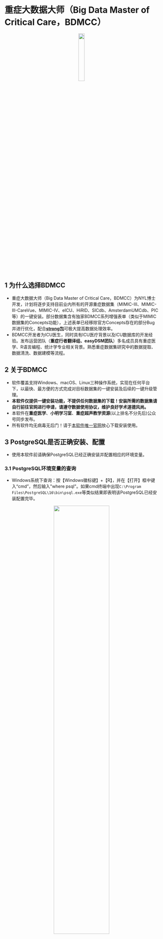 # 重症大数据大师（Big Data Master of Critical Care，BDMCC）
<p align="center">
  <img src="https://raw.githubusercontent.com/ningyile/BDMCC_APP/main/img/mac_logo.png" width="20%" height="20%" />
</p>

## 1 为什么选择BDMCC

- 重症大数据大师（Big Data Master of Critical Care，BDMCC）为NYL博士开发，计划将逐步支持目前业内所有的开源重症数据集（MIMIC-III、MIMIC-III-CareVue、MIMIC-IV、eICU、HiRID、SICdb、AmsterdamUMCdb、PIC等）的一键安装。部分数据集含有独家BDMCC系列增强表单（类似于MIMIC数据集的Concepts功能），上述表单已经移除官方Concepts存在的部分Bug并进行优化，配合[**strong包**](https://github.com/ningyile/strongInstall_pkg)可极大提高数据处理效率。
- BDMCC开发者为ICU医生，同时具有ICU医疗背景以及ICU数据库的开发经验。发布运营团队（**重症行者翻译组、easyDSM团队**）多名成员具有重症医学、R语言编程、统计学专业相关背景。熟悉重症数据集研究中的数据提取、数据清洗、数据建模等流程。

## 2 关于BDMCC

- 软件覆盖支持Windows、macOS、Linux三种操作系统，实现在任何平台下，以最快、最方便的方式完成对目标数据集的一键安装及后续的一键升级管理。
- **本软件仅提供一键安装功能，不提供任何数据集的下载！安装所需的数据集请自行前往官网进行申请，请遵守数据使用协议，维护良好学术道德风尚。**
- 本软件在**重症医学**、**小明学习室**、**重症超声教学资源**(以上排名不分先后)公众号同步发布。
- 所有软件均无病毒无后门！请于[本软件唯一官网](https://github.com/ningyile/BDMCC_APP/releases)放心下载安装使用。

## 3 PostgreSQL是否正确安装、配置
- 使用本软件前请确保PostgreSQL已经正确安装并配置相应的环境变量。
### 3.1 PostgreSQL环境变量的查询
- Windows系统下查询：按【Windows徽标键】+【R】，并在【打开】框中键入“cmd”，然后输入"where psql"。如果cmd终端中出现`C:\Program Files\PostgreSQL\16\bin\psql.exe`等类似结果即表明该PostgreSQL已经安装配置完毕。
<p align="center">
  <img src="https://raw.githubusercontent.com/ningyile/BDMCC_APP/main/img/env_01.png" width="60%" height="60%" />
</p>

- macOS与Linux系统下查询：打开终端，然后输入"which psql"。如果终端中出现`/usr/local/bin/psql`等类似结果即表明该PostgreSQL已经安装配置完毕。
<p align="center">
  <img src="https://raw.githubusercontent.com/ningyile/BDMCC_APP/main/img/env_02.png" width="60%" height="60%" />
</p>

### 3.2 PostgreSQL在三大系统下的安装及配置。
- 若在上述查询中未能返回有效的结果，则证明PostgreSQL未安装或未正确配置。具体解决方案请看第一部分的视频教程。
  
## 4 BDMCC下载安装说明
- 请根据操作系统及芯片选择下载安装相应的程序文件。
### 4.1 Windows系统下载安装说明
- Windows系统仅支持Win10 2004及其后续版本（包括Win11）的X64架构，目前仅在Win10 22H2版本进行了测试。Windows系统查看版本的方法：按"Windows徽标键键"+"R"，并在“打开”框中键入“winver”，然后选择"确定"。如符合上述条件请下载安装`BDMCC_1.0.1_x64-setup.exe`。**请注意安装路径使用英文字母**。
### 4.2 macOS系统下载安装说明
- macOS Intel与M1/M2系列芯片的设备在安装后首次启动BDMCC软件时均会提示:`无法打开BDMCC.app，因为无法验证开发者`。请单击【取消】并使用如下方法解决：

    - 打开【终端】，在终端中输入下列代码，以开启“任何来源”。
    ```bash
    sudo spctl  --master-disable
    ```
	
    - 单击选择菜单：接着打开【系统偏好设置】，选择【安全性与隐私】，选择【通用】，可以看到【任何来源】已经选定。
    
    <p align="center">
      <img src="https://raw.githubusercontent.com/ningyile/BDMCC_APP/main/img/mac_01.png" width="60%" height="60%" />
    </p>
    
    - 窗口底部允许从以下位置下载的App会看到：已阻止使用“BDMCC”，因为来自身份不明的开发者。点击后面的【仍要打开】按钮。
    
    <p align="center">
      <img src="https://raw.githubusercontent.com/ningyile/BDMCC_APP/main/img/mac_02.png" width="60%" height="60%" />
    </p>
    <p align="center">
      <img src="https://raw.githubusercontent.com/ningyile/BDMCC_APP/main/img/mac_03.png" width="60%" height="60%" />
    </p>
    
    - 在弹出的确认弹窗中，点击【打开】按钮即可。
    <p align="center">
      <img src="https://raw.githubusercontent.com/ningyile/BDMCC_APP/main/img/mac_04.png" width="60%" height="60%" />
    </p>

    - 如果发现还是显示“已损坏，无法打开。您应该将它移到废纸篓”。请单击【取消】。接下来在终端粘贴复制输入命令：
    ```bash
    sudo xattr -r -d com.apple.quarantine /Applications/BDMCC.app
    ```
    <p align="center">
      <img src="https://raw.githubusercontent.com/ningyile/BDMCC_APP/main/img/mac_06.png" width="60%" height="60%" />
    </p>
    
- macOS Intel系列芯片请下载安装`BDMCC_1.0.1_x64.dmg`。理论上支持Big Sur以后的版本，目前仅在10代Intel芯片的Big Sur 11.6.1版本上进行了测试。

- macOS M1/M2系列芯片请下载安装`BDMCC_1.0.1_aarch64.dmg`。理论上支持Big Sur以后的版本，目前仅在M2 Max的Sonoma 14.1.1版本上进行了测试，建议将系统更新至最新版使用。
### 4.3 Linux系统下载安装说明
- Linux系统理论上支持所有Debian系发行版系统，目前仅在Ubuntu LTS 22.04版本进行了测试，如果在Linux上使用，强烈建议使用Ubuntu系统，其他发行版Linux不保证可正常运行。由于各发行版的Debian系统安装后可能缺失必要的依赖库。故需要下载本项目中的二进制程序**bdmcc_dep**，以完成依赖库的自动化校验，如查到缺失依赖库，则该程序会进行自动化安装。假如将二进制程序**bdmcc_dep**下载至桌面，则需在桌面打开终端，并输入以下命令即可完成依赖库的自动化校验及安装（若下列命令无法运行则需要使用`sudo chmod +x ./bdmcc_dep`命令赋予执行权限）：
```bash
./bdmcc_dep
```
<p align="center">
  <img src="https://raw.githubusercontent.com/ningyile/BDMCC_APP/main/img/bdmcc_dep_01.png" width="60%" height="60%" />
</p>
<p align="center">
  <img src="https://raw.githubusercontent.com/ningyile/BDMCC_APP/main/img/bdmcc_dep_02.png" width="60%" height="60%" />
</p>

- 完成依赖库校验后，请下载`BDMCC_1.0.1_amd64.deb`安装包，于所在路径开启终端，然后在终端下键入以下命令(xxxxxx修改为相应的BDMCC的版本号)即可完成安装：
```bash
sudo dpkg -i BDMCC_xxxxxx_amd64.deb
```

## 5 BDMCC使用说明

### 5.1 配置软件账户密码

- 打开软件后填写 PostgreSQL的账户和密码，如填写正确会有相应的提示。

### 5.2 选择数据集文件路径
- 选择数据集文件所在的路径（注意是**上一级路径**，本例中数据集文件路径为桌面的database文件夹，使用上一级目录在安装不同数据集时可以避免频繁切换数据文件夹）。数据集安装文件对应的文件夹对应关系如下表：

  | 数据集            | 版本号 | 对应的子一级（相对于上一级路径database）文件夹               |
  | ----------------- | ------ | ------------------------------------------------------------ |
  | MIMIC-III-Demo    | V1.4   | mimic-iii-clinical-database-demo-1.4                         |
  | MIMIC-III         | V1.4   | mimic-iii-clinical-database-1.4                              |
  | MIMIC-III-CareVue | V1.4   | mimic-iii-clinical-database-carevue-subset-1.4               |
  | MIMIC-IV          | V2.0   | mimic-iv-2.0                                                 |
  | MIMIC-IV          | V2.2   | mimic-iv-2.2                                                 |
  | MIMIC-IV          | V3.0   | mimic-iv-3.0                                                 |
  | MIMIC-IV          | V3.1   | mimic-iv-3.1                                                 |
  | MIMIC-IV-ED       | V2.2   | mimic-iv-ed-2.2                                              |
  | MIMIC-IV-Note     | V2.2   | mimic-iv-note-deidentified-free-text-clinical-notes-2.2      |
  | eICU              | V2.0   | eicu-collaborative-research-database-2.0                     |
  | AmsterdamUMCdb    | V1.0.2 | AmsterdamUMCdb-v1.0.2                                        |
  | PIC               | V1.1.0 | paediatric-intensive-care-database-1.1.0                     |
  | SICdb             | V1.0.5 | salzburg-intensive-care-database-sicdb-a-freely-accessible-intensive-care-database-1.0.5 |
  | SICdb             | V1.0.6 | salzburg-intensive-care-database-sicdb-a-freely-accessible-intensive-care-database-1.0.6 |
  | SICdb             | V1.0.8 | salzburg-intensive-care-database-sicdb-a-freely-accessible-intensive-care-database-1.0.8 |
  | INSPIRE           | V1.2   | inspire-a-publicly-available-research-dataset-for-perioperative-medicine-1.2 |
  | HiRID             | V1.1.1 | hirid-a-high-time-resolution-icu-dataset-1.1.1 |
  
  **注**：MIMIC-IV-ED和MIMIC-IV-Note分别安装至MIMIC-IV的ED、Note模块，目前只支持安装至MIMIC-IV-2.2版本下。

<p align="center">
  <img src="https://raw.githubusercontent.com/ningyile/BDMCC_APP/main/img/dir_tree_01.png" width="100%" height="100%" />
</p>


### 5.3 数据文件的目录结构
- 各个文件夹的目录树结构严格按照Physionet官网中原始数据文件的目录结构。如下图，以**MIMIC-IV V2.0为例 **，[官网](https://www.physionet.org/content/mimiciv/2.0/#files-panel)和下载的本地数据文件树目录结构需要完全保持一致。此外，在安装前BDMCC软件还会对原始的数据文件进行校验，以确定数据的准确性和唯一性。如文件校验未通过，则安装无法继续进行。
<p align="center">
  <img src="https://raw.githubusercontent.com/ningyile/BDMCC_APP/main/img/dir_tree_02.png" width="80%" height="80%" />
</p>

### 5.4 数据集安装的模块选择
- 各个文上述数据集大多包含三个模块：Base、Concepts和BDMCC（本软件构建的系列增强型表单）模块。其中Base是将数据文件拷贝至相应的数据集；Concepts模块则是官方在Base模块基础上进行进一步计算获取的表单如SOFA、APS评分等表单；BDMCC系列增强型表单则包含文章数据分析时的研究队列人群所需的常用数据，优化了官方Concepts中的部分bug，配合使用可大大减少代码量同时提高数据提取的效率。故上述模块安装顺序依次是Base、Concepts和BDMCC。当所依赖的模块不存在时，后续的模块无法进行安装，故选择模块时应根据设备上数据集模块的安装情况进行选择。

### 5.5 数据集占用磁盘空间情况
- 重症数据集会占用大量的磁盘空间。BDMCC软件在安装对应的数据集之前会校验PostgreSQL的数据路径的剩余空间，当磁盘剩余空间小于目标数据集所需的空间时，安装则难以为继。在不同系统中所占空间大小不一（相差不会很大），故BDMCC软件中设定的空间大小在原来基础上留3GB左右作为冗余空间。BDMCC软件中各数据集以及各模块设定的磁盘空间情况如下表：

  | 数据集             | 版本号  | Base模块     | Concepts模块 | BDMCC模块 |
  | ----------------- | ------ | --------    | ------------ | ------------ |
  | MIMIC-III-Demo    | V1.4   | 200 MB      | 30 MB        |              |
  | MIMIC-III         | V1.4   | 75 GB       | 8 GB         | 5 GB         |
  | MIMIC-III-CareVue | V1.4   | 38 GB       | 3 GB         | 5 GB         |
  | MIMIC-IV          | V2.0   | 99 GB       | 9 GB         | 5 GB         |
  | MIMIC-IV          | V2.2   | 102 GB      | 9 GB         | 5 GB         |
  | MIMIC-IV          | V3.0   | 120 GB      | 9 GB         | 5 GB         |
  | MIMIC-IV          | V3.1   | 130 GB      | 9 GB         | 5 GB         |
  | MIMIC-IV-ED | V2.2   | 5 GB（ED模块）     |              |              |
  | MIMIC-IV-Note | V2.2   | 9 GB（Note模块） |              |              |
  | eICU              | V2.0   | 62 GB       | 6 GB         | 9 GB         |
  | AmsterdamUMCdb    | V1.0.2 | 228 GB      |              |              |
  | PIC               | V1.1.0 | 5 GB        |              |              |
  | SICdb             | V1.0.5 | 219 GB      |              |              |
  | SICdb             | V1.0.6 | 247 GB      |              |              |
  | SICdb             | V1.0.8 | 303 GB      |              |              |
  | INSPIRE           | V1.2   | 13 GB       |              |              |
  | HiRID             | V1.1.1 | 解压75 GB，安装118 GB |              |              |
  
  **注**：①MIMIC-IV-ED和MIMIC-IV-Note分别安装至MIMIC-IV的ED、Note模块，目前只支持安装至MIMIC-IV-2.2版本下；②HiRID先判断解压空间是否充足（至少75 GB），充足则解压，然后再判断PG所设置的data所在磁盘空间（安装PG时设定，默认是PG所在盘）是否充足（至少118 GB）。


### 5.6 数据集安装时间
- BDMCC软件具有极高的执行效率和性能。以10代intel CPU 10850K、内存64G的macOS为例，各数据集和模块的安装时间如下表：

  | DBeaver中对应数据集名称    | 数据集             | 版本号  | Base模块         | Concepts模块  | BDMCC模块     |
  | ----------------------- | ----------------- | ------ | --------         | ------------ | ------------ |
  | mimic3_demo             | MIMIC-III-Demo    | V1.4   | 10 s             | 19 s         |              |
  | mimic3                  | MIMIC-III         | V1.4   | 53 min           | 47 min       | 5 min        |
  | mimic3_carevue          | MIMIC-III-CareVue | V1.4   | 22 min           | 24 min       | 5 min        |
  | mimic4                  | MIMIC-IV          | V2.0   | 54 min           | 55 min       | 12 min       |
  | mimic4_v22              | MIMIC-IV          | V2.2   | 54 min           | 54 min       | 12 min       |
  | mimic4_v30              | MIMIC-IV          | V3.0   | 1 h 5 min        | 1 h 5 min    | 20 min       |
  | mimic4_v31              | MIMIC-IV          | V3.0   | 1 h 5 min        | 1 h 5 min    | 20 min       |
  | mimic4_v22              | MIMIC-IV-ED       | V2.2   | 30 s（ED模块）    |              |              |
  | mimic4_v22              | MIMIC-IV-Note     | V2.2   | 3 min（Note模块） |              |              |
  | eicu                    | eICU              | V2.0   | 15 min           | 30 min       | 2h 35 min    |
  | amsterdamumcdb          | AmsterdamUMCdb    | V1.0.2 | 1 h 26 min       |              |              |
  | pic                     | PIC               | V1.1.0 | 3 min            |              |              |
  | sicdb                   | SICdb             | V1.0.5 | 2 h 30 min       |              |              |
  | sicdb_v106              | SICdb             | V1.0.6 | 2 h 35 min       |              |              |
  | sicdb_v108              | SICdb             | V1.0.8 | 2 h 40 min       |              |              |
  | inspire                 | INSPIRE           | V1.2   | 4 min            |              |              |
  | hirid                   | HiRID             | V1.1.1 | 2 h 20 min       |              |              |
  
  **注**：MIMIC-IV-ED和MIMIC-IV-Note分别安装至MIMIC-IV的ED、Note模块，目前只支持安装至MIMIC-IV-2.2版本下，故在R和DBeaver中连接上述两个模块只需连接MIMIC-IV数据集即可。
## 6 各系统运行截图

- Windows下默认主题、中文语言
<p align="center">
  <img src="https://raw.githubusercontent.com/ningyile/BDMCC_APP/main/img/win_run_01.png" width="80%" height="80%" />
</p>

- macOS下默认主题、中文语言
<p align="center">
  <img src="https://raw.githubusercontent.com/ningyile/BDMCC_APP/main/img/mac_run_01.png" width="80%" height="80%" />
</p>

- Linux系统默认主题、英文语言
<p align="center">
  <img src="https://raw.githubusercontent.com/ningyile/BDMCC_APP/main/img/linux_run_01.png" width="80%" height="80%" />
</p>

## 7 更新日志
- 详见BDMCC软件更新日志菜单
